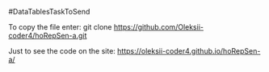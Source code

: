 #DataTablesTaskToSend

To copy the file enter:
git clone https://github.com/Oleksii-coder4/hoRepSen-a.git

Just to see the code on the site:
https://oleksii-coder4.github.io/hoRepSen-a/
